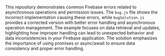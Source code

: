 This repository demonstrates common Firebase errors related to asynchronous operations and permission issues. The `bug.js` file shows the incorrect implementation causing these errors, while `bugSolution.js` provides a corrected version with better error handling and asynchronous operation management.  The example focuses on data retrieval and updates, highlighting how improper handling can lead to unexpected behavior and data inconsistencies in your Firebase application.  The solution emphasizes the importance of using promises or async/await to ensure data consistency and proper error handling.